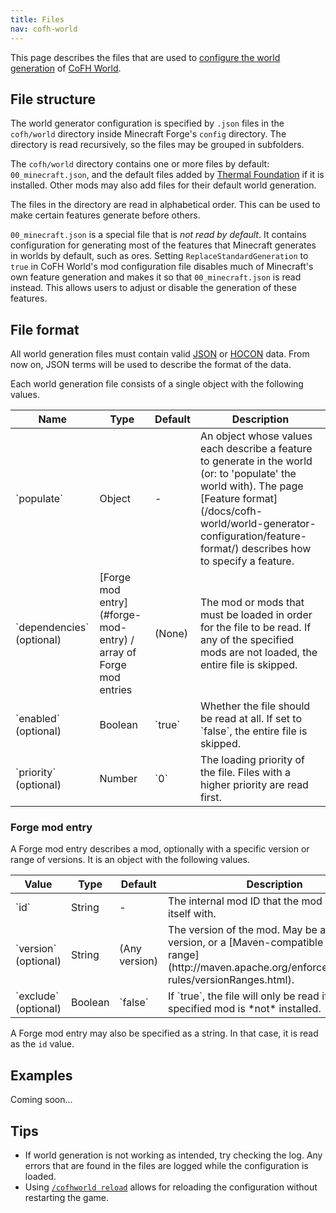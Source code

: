 ```yaml
---
title: Files
nav: cofh-world
---
```


This page describes the files that are used to [configure the world
generation](/docs/cofh-world/world-generator-configuration/) of [CoFH
World](/docs/cofh-world/).


File structure
--------------

The world generator configuration is specified by `.json` files in the
`cofh/world` directory inside Minecraft Forge's `config` directory. The
directory is read recursively, so the files may be grouped in subfolders.

The `cofh/world` directory contains one or more files by default:
`00_minecraft.json`, and the default files added by [Thermal
Foundation](/docs/thermal-foundation/) if it is installed. Other mods may also
add files for their default world generation.

The files in the directory are read in alphabetical order. This can be used to
make certain features generate before others.

`00_minecraft.json` is a special file that is *not read by default*. It contains
configuration for generating most of the features that Minecraft generates in
worlds by default, such as ores. Setting `ReplaceStandardGeneration` to `true`
in CoFH World's mod configuration file disables much of Minecraft's own feature
generation and makes it so that `00_minecraft.json` is read instead. This allows
users to adjust or disable the generation of these features.


File format
-----------

All world generation files must contain valid [JSON](http://www.json.org/) or
[HOCON](https://github.com/lightbend/config/blob/master/HOCON.md) data. From now
on, JSON terms will be used to describe the format of the data.

Each world generation file consists of a single object with the following
values.

<div class="uk-overflow-container">
    <table class="uk-table uk-table-striped uk-text-small">
        <thead>
            <tr>
                <th>Name</th>
                <th>Type</th>
                <th>Default</th>
                <th>Description</th>
            </tr>
        </thead>
        <tbody>
            <tr>
                <td markdown="span">`populate`</td>
                <td>Object</td>
                <td>-</td>
                <td markdown="span">
                    An object whose values each describe a feature to generate
                    in the world (or: to 'populate' the world with). The page
                    [Feature
                    format](/docs/cofh-world/world-generator-configuration/feature-format/)
                    describes how to specify a feature.
                </td>
            </tr>
            <tr>
                <td markdown="span">`dependencies` (optional)</td>
                <td markdown="span">
                    [Forge mod entry](#forge-mod-entry) / array of Forge mod
                    entries
                </td>
                <td>(None)</td>
                <td markdown="span">
                    The mod or mods that must be loaded in order for the file to
                    be read. If any of the specified mods are not loaded, the
                    entire file is skipped.
                </td>
            </tr>
            <tr>
                <td markdown="span">`enabled` (optional)</td>
                <td>Boolean</td>
                <td markdown="span">`true`</td>
                <td markdown="span">
                    Whether the file should be read at all. If set to `false`,
                    the entire file is skipped.
                </td>
            </tr>
            <tr>
                <td markdown="span">`priority` (optional)</td>
                <td>Number</td>
                <td markdown="span">`0`</td>
                <td>
                    The loading priority of the file. Files with a higher
                    priority are read first.
                </td>
            </tr>
        </tbody>
    </table>
</div>

### Forge mod entry
A Forge mod entry describes a mod, optionally with a specific version or range
of versions. It is an object with the following values.

<div class="uk-overflow-container">
    <table class="uk-table uk-table-striped uk-text-small">
        <thead>
            <tr>
                <th>Value</th>
                <th>Type</th>
                <th>Default</th>
                <th>Description</th>
            </tr>
        </thead>
        <tbody>
            <tr>
                <td markdown="span">`id`</td>
                <td>String</td>
                <td>-</td>
                <td>The internal mod ID that the mod registers itself with.</td>
            </tr>
            <tr>
                <td markdown="span">`version` (optional)</td>
                <td>String</td>
                <td>(Any version)</td>
                <td markdown="span">
                    The version of the mod. May be a specific version, or a
                    [Maven-compatible version range](http://maven.apache.org/enforcer/enforcer-rules/versionRanges.html).
                </td>
            </tr>
            <tr>
                <td markdown="span">`exclude` (optional)</td>
                <td>Boolean</td>
                <td markdown="span">`false`</td>
                <td markdown="span">
                    If `true`, the file will only be read if the specified mod
                    is *not* installed.
                </td>
            </tr>
        </tbody>
    </table>
</div>

A Forge mod entry may also be specified as a string. In that case, it is read as
the `id` value.


Examples
--------

Coming soon...


Tips
----

* If world generation is not working as intended, try checking the log. Any
  errors that are found in the files are logged while the configuration is
  loaded.
* Using [`/cofhworld reload`](/docs/cofh-world/commands/#reload) allows for
  reloading the configuration without restarting the game.
